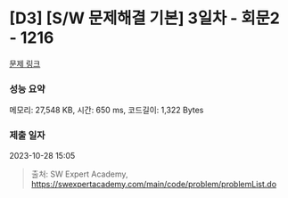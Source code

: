 # [D3] [S/W 문제해결 기본] 3일차 - 회문2 - 1216 

[문제 링크](https://swexpertacademy.com/main/code/problem/problemDetail.do?contestProbId=AV14Rq5aABUCFAYi) 

### 성능 요약

메모리: 27,548 KB, 시간: 650 ms, 코드길이: 1,322 Bytes

### 제출 일자

2023-10-28 15:05



> 출처: SW Expert Academy, https://swexpertacademy.com/main/code/problem/problemList.do